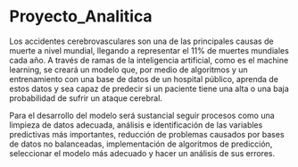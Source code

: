 # Proyecto_Analitica
Los accidentes cerebrovasculares son una de las principales causas de muerte a nivel mundial, llegando a representar el 11% de muertes mundiales cada año. A través de ramas de la inteligencia artificial, como es el machine learning, se creará un modelo que, por medio de algoritmos y un entrenamiento con una base de datos de un hospital público, aprenda de estos datos y sea capaz de predecir si un paciente tiene una alta o una baja probabilidad de sufrir un ataque cerebral.  

Para el desarrollo del modelo será sustancial seguir procesos como una limpieza de datos adecuada, análisis e identificación de las variables predictivas más importantes, reducción de problemas causados por bases de datos no balanceadas, implementación de algoritmos de predicción, seleccionar el modelo más adecuado y hacer un análisis de sus errores. 
